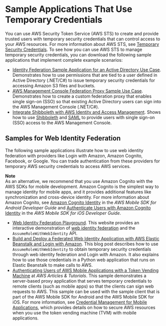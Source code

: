 # Sample Applications That Use Temporary Credentials<a name="id_credentials_temp_sample-apps"></a>

You can use AWS Security Token Service \(AWS STS\) to create and provide trusted users with temporary security credentials that can control access to your AWS resources\. For more information about AWS STS, see [Temporary Security Credentials](id_credentials_temp.md)\. To see how you can use AWS STS to manage temporary security credentials, you can download the following sample applications that implement complete example scenarios:
+ [Identity Federation Sample Application for an Active Directory Use Case](https://aws.amazon.com/code/1288653099190193)\. Demonstrates how to use permissions that are tied to a user defined in Active Directory \(\.NET/C\#\) to issue temporary security credentials for accessing Amazon S3 files and buckets\.
+ [ AWS Management Console Federation Proxy Sample Use Case](https://aws.amazon.com/code/4001165270590826)\. Demonstrates how to create a custom federation proxy that enables single sign\-on \(SSO\) so that existing Active Directory users can sign into the AWS Management Console \(\.NET/C\#\)\.
+ [Integrate Shibboleth with AWS Identity and Access Management](https://aws.amazon.com/code/8383453795065208)\. Shows how to use [Shibboleth](http://shibboleth.net/) and [SAML](id_roles_providers_saml.md) to provide users with single sign\-on \(SSO\) access to the AWS Management Console\. 

## Samples for Web Identity Federation<a name="sts-sample-apps-wif"></a>

The following sample applications illustrate how to use web identity federation with providers like Login with Amazon, Amazon Cognito, Facebook, or Google\. You can trade authentication from these providers for temporary AWS security credentials to access AWS services\.

**Note**  
As an alternative, we recommend that you use Amazon Cognito with the AWS SDKs for mobile development\. Amazon Cognito is the simplest way to manage identity for mobile apps, and it provides additional features like synchronization and cross\-device identity\. For more information about Amazon Cognito, see [Amazon Cognito Identity](http://docs.aws.amazon.com/mobile/sdkforandroid/developerguide/cognito-auth.html#d0e840) in the *AWS Mobile SDK for Android Developer Guide* and [Authenticate Users with Amazon Cognito Identity](http://docs.aws.amazon.com/mobile/sdkforios/developerguide/cognito-auth.html#d0e664) in the *AWS Mobile SDK for iOS Developer Guide*\. 
+ [Web Identity Federation Playground](https://web-identity-federation-playground.s3.amazonaws.com/index.html)\. This website provides an interactive demonstration of [web identity federation](id_roles_providers_oidc.md) and the `AssumeRoleWithWebIdentity` API\. 
+ [Build and Deploy a Federated Web Identity Application with AWS Elastic Beanstalk and Login with Amazon](http://aws.amazon.com/blogs/devops/build-and-deploy-a-federated-web-identity-application-with-aws-elastic-beanstalk-and-login-with-amazon/)\. This blog post describes how to use `AssumeRoleWithWebIdentity` to obtain temporary security credentials through web identity federation and Login with Amazon\. It also explains how to use those credentials in a Python web application that runs on Elastic Beanstalk to make calls to AWS\.
+ [Authenticating Users of AWS Mobile Applications with a Token Vending Machine](http://aws.amazon.com/articles/4611615499399490) at *AWS Articles & Tutorials*\. This sample demonstrates a server\-based proxy application that serves temporary credentials to remote clients \(such as mobile apps\) so that the clients can sign web requests to AWS\. This sample can be used with the sample client that is part of the AWS Mobile SDK for Android and the AWS Mobile SDK for iOS\. For more information, see [Credential Management for Mobile Applications](https://aws.amazon.com/code/4598681430241367), which provides details on how to secure AWS resources when you use the token vending machine \(TVM\) with mobile applications\. 
